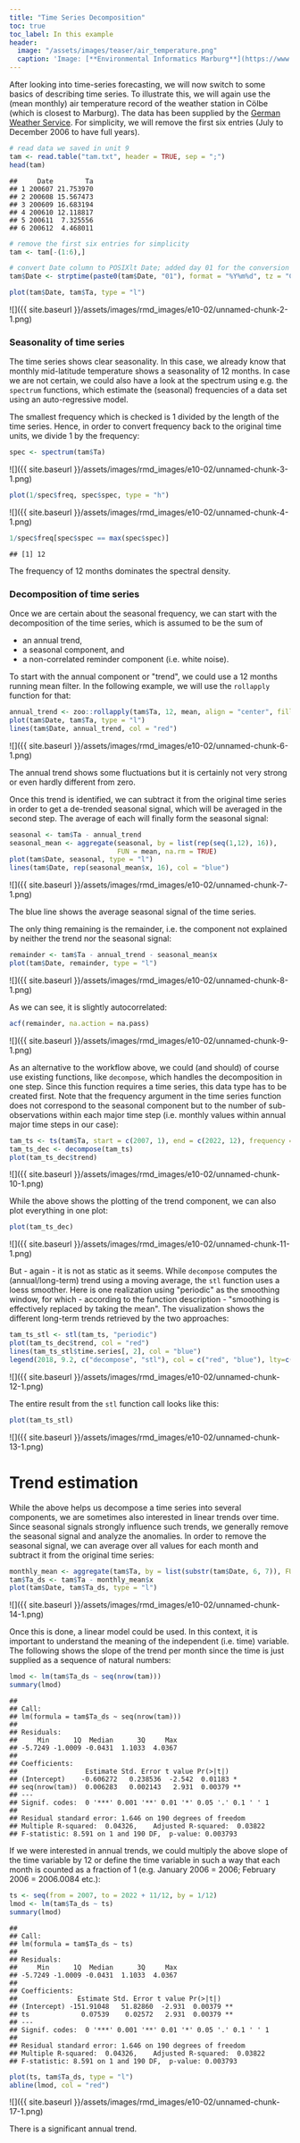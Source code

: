 ```yaml
---
title: "Time Series Decomposition"
toc: true
toc_label: In this example
header:
  image: "/assets/images/teaser/air_temperature.png"
  caption: 'Image: [**Environmental Informatics Marburg**](https://www.uni-marburg.de/en/fb19/disciplines/physisch/environmentalinformatics)'
---
```



After looking into time-series forecasting, we will now switch to some basics of describing time series. 
To illustrate this, we will again use the (mean monthly) air temperature record of the weather station in Cölbe (which is closest to Marburg). 
The data has been supplied by the [German Weather Service](https://opendata.dwd.de/climate_environment/CDC/observations_germany). 
For simplicity, we will remove the first six entries (July to December 2006 to have full years).




```r
# read data we saved in unit 9
tam <- read.table("tam.txt", header = TRUE, sep = ";")
head(tam)
```

```
##     Date        Ta
## 1 200607 21.753970
## 2 200608 15.567473
## 3 200609 16.683194
## 4 200610 12.118817
## 5 200611  7.325556
## 6 200612  4.468011
```

```r
# remove the first six entries for simplicity
tam <- tam[-(1:6),]

# convert Date column to POSIXlt Date; added day 01 for the conversion
tam$Date <- strptime(paste0(tam$Date, "01"), format = "%Y%m%d", tz = "CEST")

plot(tam$Date, tam$Ta, type = "l")
```

![]({{ site.baseurl }}/assets/images/rmd_images/e10-02/unnamed-chunk-2-1.png)<!-- -->

### Seasonality of time series
The time series shows clear seasonality. In this case, we already know that monthly mid-latitude temperature shows a seasonality of 12 months. 
In case we are not certain, we could also have a look at the spectrum using e.g. the ``spectrum`` functions, which estimate the (seasonal) frequencies of a data set using an auto-regressive model. 

The smallest frequency which is checked is 1 divided by the length of the time series. 
Hence, in order to convert frequency back to the original time units, we divide 1 by the frequency:

```r
spec <- spectrum(tam$Ta)
```

![]({{ site.baseurl }}/assets/images/rmd_images/e10-02/unnamed-chunk-3-1.png)<!-- -->

```r
plot(1/spec$freq, spec$spec, type = "h")
```

![]({{ site.baseurl }}/assets/images/rmd_images/e10-02/unnamed-chunk-4-1.png)<!-- -->

```r
1/spec$freq[spec$spec == max(spec$spec)]
```

```
## [1] 12
```

The frequency of 12 months dominates the spectral density.

### Decomposition of time series
Once we are certain about the seasonal frequency, we can start with the decomposition of the time series, which is assumed to be the sum of

* an annual trend,
* a seasonal component, and
* a non-correlated reminder component (i.e. white noise).

To start with the annual component or "trend", we could use a 12 months running mean filter. 
In the following example, we will use the ``rollapply`` function for that:

```r
annual_trend <- zoo::rollapply(tam$Ta, 12, mean, align = "center", fill = NA)
plot(tam$Date, tam$Ta, type = "l")
lines(tam$Date, annual_trend, col = "red")
```

![]({{ site.baseurl }}/assets/images/rmd_images/e10-02/unnamed-chunk-6-1.png)<!-- -->

The annual trend shows some fluctuations but it is certainly not very strong or even hardly different from zero.

Once this trend is identified, we can subtract it from the original time series in order to get a de-trended seasonal signal, which will be averaged in the second step. 
The average of each will finally form the seasonal signal:

```r
seasonal <- tam$Ta - annual_trend
seasonal_mean <- aggregate(seasonal, by = list(rep(seq(1,12), 16)), 
                           FUN = mean, na.rm = TRUE)
plot(tam$Date, seasonal, type = "l")
lines(tam$Date, rep(seasonal_mean$x, 16), col = "blue")
```

![]({{ site.baseurl }}/assets/images/rmd_images/e10-02/unnamed-chunk-7-1.png)<!-- -->

The blue line shows the average seasonal signal of the time series.

The only thing remaining is the remainder, i.e. the component not explained by neither the trend nor the seasonal signal:

```r
remainder <- tam$Ta - annual_trend - seasonal_mean$x
plot(tam$Date, remainder, type = "l")
```

![]({{ site.baseurl }}/assets/images/rmd_images/e10-02/unnamed-chunk-8-1.png)<!-- -->

As we can see, it is slightly autocorrelated:

```r
acf(remainder, na.action = na.pass)
```

![]({{ site.baseurl }}/assets/images/rmd_images/e10-02/unnamed-chunk-9-1.png)<!-- -->

As an alternative to the workflow above, we could (and should) of course use existing functions, like ``decompose``, which handles the decomposition in one step. 
Since this function requires a time series, this data type has to be created first. 
Note that the frequency argument in the time series function does not correspond to the seasonal component but to the number of sub-observations within each major time step (i.e. monthly values within annual major time steps in our case):

```r
tam_ts <- ts(tam$Ta, start = c(2007, 1), end = c(2022, 12), frequency = 12)
tam_ts_dec <- decompose(tam_ts)
plot(tam_ts_dec$trend)
```

![]({{ site.baseurl }}/assets/images/rmd_images/e10-02/unnamed-chunk-10-1.png)<!-- -->

While the above shows the plotting of the trend component, we can also plot everything in one plot:

```r
plot(tam_ts_dec)
```

![]({{ site.baseurl }}/assets/images/rmd_images/e10-02/unnamed-chunk-11-1.png)<!-- -->


But - again - it is not as static as it seems. 
While ``decompose`` computes the (annual/long-term) trend using a moving average, the ``stl`` function uses a loess smoother. 
Here is one realization using "periodic" as the smoothing window, for which - according to the function description - "smoothing is effectively replaced by taking the mean".
The visualization shows the different long-term trends retrieved by the two approaches:

```r
tam_ts_stl <- stl(tam_ts, "periodic")
plot(tam_ts_dec$trend, col = "red")
lines(tam_ts_stl$time.series[, 2], col = "blue")
legend(2018, 9.2, c("decompose", "stl"), col = c("red", "blue"), lty=c(1,1))
```

![]({{ site.baseurl }}/assets/images/rmd_images/e10-02/unnamed-chunk-12-1.png)<!-- -->

The entire result from the ``stl`` function call looks like this:

```r
plot(tam_ts_stl)
```

![]({{ site.baseurl }}/assets/images/rmd_images/e10-02/unnamed-chunk-13-1.png)<!-- -->


# Trend estimation
While the above helps us decompose a time series into several components, we are sometimes also interested in linear trends over time. 
Since seasonal signals strongly influence such trends, we generally remove the seasonal signal and analyze the anomalies. 
In order to remove the seasonal signal, we can average over all values for each month and subtract it from the original time series:

```r
monthly_mean <- aggregate(tam$Ta, by = list(substr(tam$Date, 6, 7)), FUN = mean)
tam$Ta_ds <- tam$Ta - monthly_mean$x
plot(tam$Date, tam$Ta_ds, type = "l")
```

![]({{ site.baseurl }}/assets/images/rmd_images/e10-02/unnamed-chunk-14-1.png)<!-- -->

Once this is done, a linear model could be used. In this context, it is important to understand the meaning of the independent (i.e. time) variable. The following shows the slope of the trend per month since the time is just supplied as a sequence of natural numbers:

```r
lmod <- lm(tam$Ta_ds ~ seq(nrow(tam)))
summary(lmod)
```

```
## 
## Call:
## lm(formula = tam$Ta_ds ~ seq(nrow(tam)))
## 
## Residuals:
##     Min      1Q  Median      3Q     Max 
## -5.7249 -1.0009 -0.0431  1.1033  4.0367 
## 
## Coefficients:
##                 Estimate Std. Error t value Pr(>|t|)   
## (Intercept)    -0.606272   0.238536  -2.542  0.01183 * 
## seq(nrow(tam))  0.006283   0.002143   2.931  0.00379 **
## ---
## Signif. codes:  0 '***' 0.001 '**' 0.01 '*' 0.05 '.' 0.1 ' ' 1
## 
## Residual standard error: 1.646 on 190 degrees of freedom
## Multiple R-squared:  0.04326,    Adjusted R-squared:  0.03822 
## F-statistic: 8.591 on 1 and 190 DF,  p-value: 0.003793
```

If we were interested in annual trends, we could multiply the above slope of the time variable by 12 or define the time variable in such a way that each month is counted as a fraction of 1 (e.g. January 2006 = 2006; February 2006 = 2006.0084 etc.):

```r
ts <- seq(from = 2007, to = 2022 + 11/12, by = 1/12)
lmod <- lm(tam$Ta_ds ~ ts)
summary(lmod)
```

```
## 
## Call:
## lm(formula = tam$Ta_ds ~ ts)
## 
## Residuals:
##     Min      1Q  Median      3Q     Max 
## -5.7249 -1.0009 -0.0431  1.1033  4.0367 
## 
## Coefficients:
##               Estimate Std. Error t value Pr(>|t|)   
## (Intercept) -151.91048   51.82860  -2.931  0.00379 **
## ts             0.07539    0.02572   2.931  0.00379 **
## ---
## Signif. codes:  0 '***' 0.001 '**' 0.01 '*' 0.05 '.' 0.1 ' ' 1
## 
## Residual standard error: 1.646 on 190 degrees of freedom
## Multiple R-squared:  0.04326,    Adjusted R-squared:  0.03822 
## F-statistic: 8.591 on 1 and 190 DF,  p-value: 0.003793
```

```r
plot(ts, tam$Ta_ds, type = "l")
abline(lmod, col = "red")
```

![]({{ site.baseurl }}/assets/images/rmd_images/e10-02/unnamed-chunk-17-1.png)<!-- -->

There is a significant annual trend.

<!--
## Bonus material

A commonly used alternative or additional information is the Mann-Kendall trend, which is a measure of how often a time series dataset increases or decreases from one time step to the next. 
If you have a look in the literature, there is quite some discussion if and how the time series should be pre-whitened prior to applying a Kendall test. 
In this example, we follow [von Storch (1995)](http://link.springer.com/chapter/10.1007%2F978-3-662-03167-4_2) and use an auto-regression-based pre-whitening for the time series. 
The Kendall trend can then be computed with e.g. the ``Kendall::MannKendall`` function (but also with ``cor`` - see the help of this function).

```r
acf_lag_01 <- acf(tam$Ta_ds)$acf[1]
```

![]({{ site.baseurl }}/assets/images/rmd_images/e10-02/unnamed-chunk-15-1.png)

```r
ta_ds_pw <- lapply(seq(2, length(tam$Ta_ds)), function(i){
  tam$Ta_ds[i] - acf_lag_01 * tam$Ta_ds[i-1]
})
ta_ds_pw <- unlist(ta_ds_pw)

plot(ta_ds_pw, type = "h")
points(tam$Ta_ds, type = "h", col = "red")
```

![]({{ site.baseurl }}/assets/images/rmd_images/e10-02/unnamed-chunk-15-2.png)

```r
Kendall::MannKendall(ta_ds_pw)
```

```
## tau = 0.0898, 2-sided pvalue =0.17146
```

```r
Kendall::MannKendall(tam$Ta_ds)
```

```
## tau = 0.0751, 2-sided pvalue =0.25033
```
-->